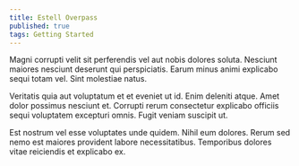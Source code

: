 ```yaml
---
title: Estell Overpass
published: true
tags: Getting Started
---
```


Magni corrupti velit sit perferendis vel aut nobis dolores soluta. Nesciunt maiores nesciunt deserunt qui perspiciatis. Earum minus animi explicabo sequi totam vel. Sint molestiae natus.

Veritatis quia aut voluptatum et et eveniet ut id. Enim deleniti atque. Amet dolor possimus nesciunt et. Corrupti rerum consectetur explicabo officiis sequi voluptatem excepturi omnis. Fugit veniam suscipit ut.

Est nostrum vel esse voluptates unde quidem. Nihil eum dolores. Rerum sed nemo est maiores provident labore necessitatibus. Temporibus dolores vitae reiciendis et explicabo ex.